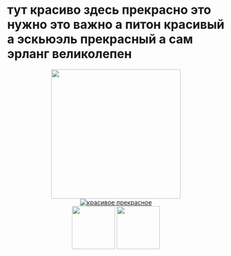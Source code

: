 # тут красиво здесь прекрасно это нужно это важно а питон красивый а эскьюэль прекрасный а сам эрланг великолепен
<div id="header" align="center">
  <img src="https://cdn.humoraf.ru/wp-content/uploads/2018/08/gifki-spokojnoj-nochi-2.gif" width="300"/></div>
  

        
<div id="badges" align="center">
  <a href="https://vk.com/go_fnck_stnpid">
    <img src="https://icon-icons.com/ru/%D0%B7%D0%BD%D0%B0%D1%87%D0%BE%D0%BA/%D0%BA%D0%BE%D1%84%D0%B5-%D0%92%D0%9A/48776" alt="красивое прекрасное"/>
  </a>
</div>

    
<div id="header" align="center">
  <img src="https://psv4.userapi.com/c237331/u450673500/docs/d13/9363de65f651/kit.gif?extra=2_OFQfit6l6VVKslCA8YrTYYgNPbQ2UXfLO26Fxv2x9C_xUEjHbAk59p6FnwURyLv0oSrGPz84qTc6YeQm74XRQ5ULAFS7FQa7M0_heXhmcTCRiaePDFuz1oqQKvu45s1NqwskUWpjG37grjB3-jC10LDg" width="100"/> <img src="https://psv4.userapi.com/c237131/u450673500/docs/d3/4f92a859f71c/misha.gif?extra=B2tUR-N6A6sKJlUmaMxfufJ52kl7xU1CaFFVONQip1M4H1pTzaGER0Y6JHgMUdRUXQWkaTDpHePK_JQQOslL9lSL-dkwI74leUn-pv387-34q3dfgBLXnD9vYygddzHdP39LCWXUeoy-fKw8PFEfDjhzsA" width="100"/></div>
